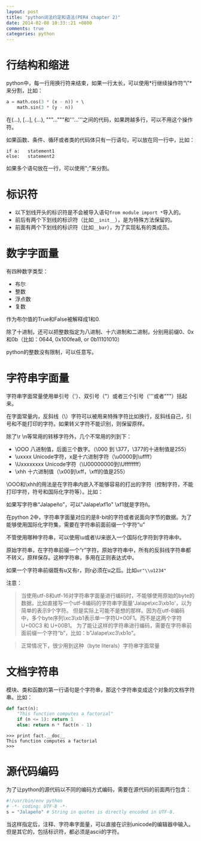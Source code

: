```yaml
---
layout: post
title: "python词法约定和语法(PER4 chapter 2)"
date: 2014-02-08 10:33::21 +0800
comments: true
categories: python
---
```



# 行结构和缩进

python中，每一行用换行符来结束，如果一行太长，可以使用*行继续操作符“\”*来分割，比如：

```python
a = math.cos(3 * (x - n)) + \ 
	math.sin(3 * (y - n))
```

在(...), [...], {...}, """..."""和'''...'''之间的代码，如果跨越多行，可以不用这个操作符。

如果函数、条件、循环或者类的代码体只有一行语句，可以放在同一行中，比如：

```
if a:	statement1
else:	statement2
```

如果多个语句放在一行，可以使用";"来分割。

<!-- more -->

# 标识符

* 以下划线开头的标识符是不会被导入语句`from module import *`导入的。
* 前后有两个下划线的标识符（比如`__init__`），是为特殊方法保留的。
* 前面有两个下划线的标识符（比如`__bar`），为了实现私有的类成员。

# 数字字面量

有四种数字类型：

* 布尔
* 整数
* 浮点数
* 复数

作为布尔值的True和False被解释成1和0.

除了十进制，还可以把整数指定为八进制、十六进制和二进制，分别用前缀0、0x和0b（比如：0644, 0x100fea8, or 0b11101010）

python的整数没有限制，可以任意写。

# 字符串字面量

字符串字面常量使用单引号（'）、双引号（"）或者三个引号（'''或者"""）括起来。

在字面常量内，反斜线（\）字符可以被用来特殊字符比如换行，反斜线自己，引号和不能打印的字符。如果转义字符不能识别，则保留原样。

除了\r \n等常用的转移字符外，几个不常用的列到下：

* \OOO				八进制值，后面三个数字。（\000 到 \377，\377的十进制值是255）
* \uxxxx			Unicode字符，x是十六进制字符（\u0000到\uffff）
* \Uxxxxxxxx		Unicode字符（\U00000000到\Uffffffff）
* \xhh				十六进制值（\x00到\xff，\xff的值是255）

\OOO和\xhh的用法是在字符串内嵌入不能够容易的打出的字符（控制字符，不能打印字符，符号和国际化字符等）。比如：

如果写字符串“Jalapeño”，可以"Jalape\xf1o" \xf1就是字符ñ。

在python 2中，字符串字面量对应的是8-bit的字符或者说面向字节的数据。为了能够使用国际化字符集，需要在字符串前面前缀一个字符“u”

不管使用哪种字符串，可以使用\u或者\U来嵌入一个国际化字符到字符串中。

原始字符串，在字符串前缀一个“r”字符。原始字符串中，所有的反斜线字符串都不转义，原样保存。这种字符串，多用在正则表达式中。

如果一个字符串前缀既有u又有r，则r必须在u之后。比如`ur"\\u1234"`

注意：
> 当使用utf-8和utf-16对字符串字面量进行编码时，不能够使用原始的byte的数据，比如直接写一个utf-8编码的字符串字面量'Jalape\xc3\xb1o'，以为简单的表示9个字符。
> 但是实际上可能不是想的那样。因为在utf-8编码中，多个byte序列\xc3\xb1表示单一字符U+00F1。而不是这两个字符U+00C3 和 U+00B1。
> 为了能让这样的字符串进行编码，需要在字符串前面前缀一个字符“b”，比如：b"Jalape\xc3\xb1o"。

>正常情况下，很少用到这种（byte literals）字符串字面常量

# 文档字符串
模块、类和函数的第一行语句是个字符串，那这个字符串变成这个对象的文档字符串。比如：

```python
def fact(n):
	"This function computes a factorial" 
	if (n <= 1): return 1
	else: return n * fact(n - 1)
```

```
>>> print fact.__doc__
This function computes a factorial 
>>>
```

# 源代码编码

为了让python的源代码以不同的编码方式编码，需要在源代码的前面两行包含：

```python
#!/usr/bin/env python 
# -*- coding: UTF-8 -*-
s = "Jalapeño" # String in quotes is directly encoded in UTF-8.
```
当这样指定后，注释、字符串字面量，可以直接在识别unicode的编辑器中输入。但是其它的，包括标识符，都必须是ascii的字符。



